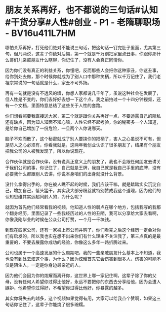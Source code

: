 # 朋友关系再好，也不都说的三句话#认知#干货分享#人性#创业 - P1 - 老隋聊职场 - BV16u411L7HM

哪怕关系再好，打死他们绝对不能说三句话，把这句话一钉完肚子里面，尤其第三句，但凡两说，这辈子你绝对后悔，第一个就是千万别把家里点丑事，你跟你那什么哥们儿亲戚朋友什么瞎聊，你记住了，没有人会真正同情你。

因为你们没有真正的利益关系，你懂吧，反而那些人会把你这种家丑，你这丑事，给你到处去做，那个时候你就成为了别人口中那种笑柄，所以千万记住了，我们老祖宗常说的一句话就是什么，家丑不可外扬。

再有一句就是没有不透风的墙，你想人家都说几千年了，虽说这种社会在发展了，但人性是不变的，你们去好好去想一下这个点，我之前拍过一个十四分钟视频，还有一个文档，里面特意总结了这些关于人性的套路。

你们想看照要我直接送大家，第二个就是跟你关系再好一点，不要透露自己的隐私还有缺点，因为知人知面不知心嘛，人性它经不起考验，你的秘密多一个人知道，是给你自己增加了一份危险，一旦两个人你说哪天。

脑子不欢而散了，这个秘密就成了别人要挟你的把柄了，害人之心虽说不可有，但是防人之心必须有，你看我就是，这两年我创业认识了很多朋友了，结果有个朋友把我公司的人被我发现了，所以你说现在。

合作伙伴就是合作伙伴，没有说真正意义上的朋友了，我也不会跟任何朋友去讲关于我们公司的事，你记住了，自己就是王牌，我自己就是我自己手里的底牌，没有必要我什么都跟别人去讲，你说本身咱们的出身就没什么背景。

没什么拿得出手的，你在被人瞧不起的时候，我们应该干嘛，就是踏踏实实沉淀自己，增加自己，低头猛干，其实我大部分粉丝就特别赞成我这个道理，因为他们的认知思维其实远超同龄人的，为什么呢？

就因为首先他们经常看我的视频，他知道人性的弱点在哪个地方，包括我写的我那个翻身经历，里面记录了一些我经历过的人性的丑陋，我可以分享给大家去看啊，你像我刚毕业的时候在公众公司打赞，一个月一千块钱。

到现在四家公司，还有一家被上市公司并购了，你们看完之后这个经历一定会对你们有启发的，所以我也实在想不出来你们有什么理由不关注我了，第三点真的是最重要的，不要去展露你成功的经验，你像这么多年一路折腾过来。

公司也属于一个高速发展的什么周期吧，我的一些亲戚朋友什么基本上不知道，我也没有到处去炫这个事，为什么？因为炫耀首先它会伤害到很多人，伤害的可能不仅是陌生人，一定是你身边最亲近的人。

因为他们会因为你的炫耀而离开你，这世界上哪一家记住啊，这辈子除了你的父母，没有任何人希望你过得比他好，永远不要把你的东西去分享给他，因为会遭人嫉妒，他希望你过得好，不希望你过得比他好，你暴露的越多。

其实你将失去的越多，这个视频如果觉得有用，大家可以给我点个赞啊，如果这三句话你记住了，这辈子你能烧了很多碗糯。

